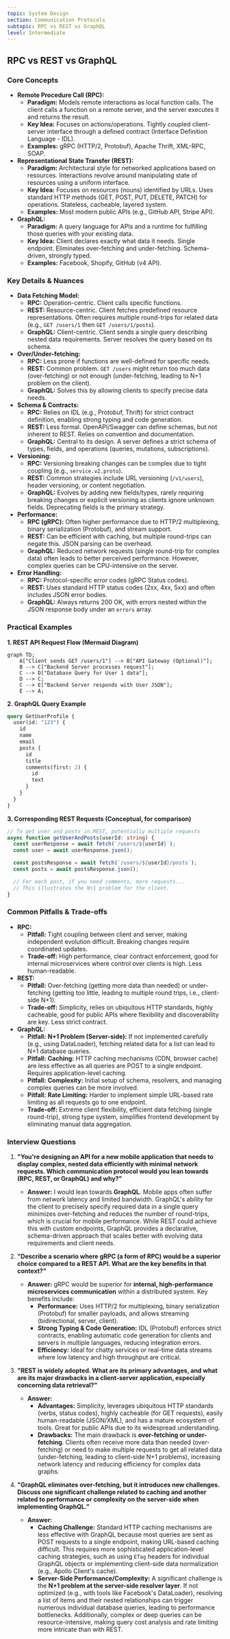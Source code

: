 ```yaml
---
topic: System Design
section: Communication Protocols
subtopic: RPC vs REST vs GraphQL
level: Intermediate
---
```


## RPC vs REST vs GraphQL
### Core Concepts

*   **Remote Procedure Call (RPC):**
    *   **Paradigm:** Models remote interactions as local function calls. The client calls a function on a remote server, and the server executes it and returns the result.
    *   **Key Idea:** Focuses on actions/operations. Tightly coupled client-server interface through a defined contract (Interface Definition Language - IDL).
    *   **Examples:** gRPC (HTTP/2, Protobuf), Apache Thrift, XML-RPC, SOAP.
*   **Representational State Transfer (REST):**
    *   **Paradigm:** Architectural style for networked applications based on resources. Interactions revolve around manipulating state of resources using a uniform interface.
    *   **Key Idea:** Focuses on resources (nouns) identified by URLs. Uses standard HTTP methods (GET, POST, PUT, DELETE, PATCH) for operations. Stateless, cacheable, layered system.
    *   **Examples:** Most modern public APIs (e.g., GitHub API, Stripe API).
*   **GraphQL:**
    *   **Paradigm:** A query language for APIs and a runtime for fulfilling those queries with your existing data.
    *   **Key Idea:** Client declares exactly what data it needs. Single endpoint. Eliminates over-fetching and under-fetching. Schema-driven, strongly typed.
    *   **Examples:** Facebook, Shopify, GitHub (v4 API).

### Key Details & Nuances

*   **Data Fetching Model:**
    *   **RPC:** Operation-centric. Client calls specific functions.
    *   **REST:** Resource-centric. Client fetches predefined resource representations. Often requires multiple round-trips for related data (e.g., `GET /users/1` then `GET /users/1/posts`).
    *   **GraphQL:** Client-centric. Client sends a single query describing nested data requirements. Server resolves the query based on its schema.
*   **Over/Under-fetching:**
    *   **RPC:** Less prone if functions are well-defined for specific needs.
    *   **REST:** Common problem. `GET /users` might return too much data (over-fetching) or not enough (under-fetching, leading to N+1 problem on the client).
    *   **GraphQL:** Solves this by allowing clients to specify precise data needs.
*   **Schema & Contracts:**
    *   **RPC:** Relies on IDL (e.g., Protobuf, Thrift) for strict contract definition, enabling strong typing and code generation.
    *   **REST:** Less formal. OpenAPI/Swagger can define schemas, but not inherent to REST. Relies on convention and documentation.
    *   **GraphQL:** Central to its design. A server defines a strict schema of types, fields, and operations (queries, mutations, subscriptions).
*   **Versioning:**
    *   **RPC:** Versioning breaking changes can be complex due to tight coupling (e.g., `service.v2.proto`).
    *   **REST:** Common strategies include URL versioning (`/v1/users`), header versioning, or content negotiation.
    *   **GraphQL:** Evolves by adding new fields/types, rarely requiring breaking changes or explicit versioning as clients ignore unknown fields. Deprecating fields is the primary strategy.
*   **Performance:**
    *   **RPC (gRPC):** Often higher performance due to HTTP/2 multiplexing, binary serialization (Protobuf), and stream support.
    *   **REST:** Can be efficient with caching, but multiple round-trips can negate this. JSON parsing can be overhead.
    *   **GraphQL:** Reduced network requests (single round-trip for complex data) often leads to better perceived performance. However, complex queries can be CPU-intensive on the server.
*   **Error Handling:**
    *   **RPC:** Protocol-specific error codes (gRPC Status codes).
    *   **REST:** Uses standard HTTP status codes (2xx, 4xx, 5xx) and often includes JSON error bodies.
    *   **GraphQL:** Always returns 200 OK, with errors nested within the JSON response body under an `errors` array.

### Practical Examples

**1. REST API Request Flow (Mermaid Diagram)**

```mermaid
graph TD;
    A["Client sends GET /users/1"] --> B["API Gateway (Optional)"];
    B --> C["Backend Server processes request"];
    C --> D["Database Query for User 1 data"];
    D --> C;
    C --> E["Backend Server responds with User JSON"];
    E --> A;
```

**2. GraphQL Query Example**

```graphql
query GetUserProfile {
  user(id: "123") {
    id
    name
    email
    posts {
      id
      title
      comments(first: 2) {
        id
        text
      }
    }
  }
}
```

**3. Corresponding REST Requests (Conceptual, for comparison)**

```typescript
// To get user and posts in REST, potentially multiple requests
async function getUserAndPosts(userId: string) {
  const userResponse = await fetch(`/users/${userId}`);
  const user = await userResponse.json();

  const postsResponse = await fetch(`/users/${userId}/posts`);
  const posts = await postsResponse.json();

  // For each post, if you need comments, more requests...
  // This illustrates the N+1 problem for the client.
}
```

### Common Pitfalls & Trade-offs

*   **RPC:**
    *   **Pitfall:** Tight coupling between client and server, making independent evolution difficult. Breaking changes require coordinated updates.
    *   **Trade-off:** High performance, clear contract enforcement, good for internal microservices where control over clients is high. Less human-readable.
*   **REST:**
    *   **Pitfall:** Over-fetching (getting more data than needed) or under-fetching (getting too little, leading to multiple round trips, i.e., client-side N+1).
    *   **Trade-off:** Simplicity, relies on ubiquitous HTTP standards, highly cacheable, good for public APIs where flexibility and discoverability are key. Less strict contract.
*   **GraphQL:**
    *   **Pitfall:** **N+1 Problem (Server-side):** If not implemented carefully (e.g., using DataLoader), fetching related data for a list can lead to N+1 database queries.
    *   **Pitfall:** **Caching:** HTTP caching mechanisms (CDN, browser cache) are less effective as all queries are POST to a single endpoint. Requires application-level caching.
    *   **Pitfall:** **Complexity:** Initial setup of schema, resolvers, and managing complex queries can be more involved.
    *   **Pitfall:** **Rate Limiting:** Harder to implement simple URL-based rate limiting as all requests go to one endpoint.
    *   **Trade-off:** Extreme client flexibility, efficient data fetching (single round-trip), strong type system, simplifies frontend development by eliminating manual data aggregation.

### Interview Questions

1.  **"You're designing an API for a new mobile application that needs to display complex, nested data efficiently with minimal network requests. Which communication protocol would you lean towards (RPC, REST, or GraphQL) and why?"**
    *   **Answer:** I would lean towards **GraphQL**. Mobile apps often suffer from network latency and limited bandwidth. GraphQL's ability for the client to precisely specify required data in a single query minimizes over-fetching and reduces the number of round-trips, which is crucial for mobile performance. While REST could achieve this with custom endpoints, GraphQL provides a declarative, schema-driven approach that scales better with evolving data requirements and client needs.

2.  **"Describe a scenario where gRPC (a form of RPC) would be a superior choice compared to a REST API. What are the key benefits in that context?"**
    *   **Answer:** gRPC would be superior for **internal, high-performance microservices communication** within a distributed system. Key benefits include:
        *   **Performance:** Uses HTTP/2 for multiplexing, binary serialization (Protobuf) for smaller payloads, and allows streaming (bidirectional, server, client).
        *   **Strong Typing & Code Generation:** IDL (Protobuf) enforces strict contracts, enabling automatic code generation for clients and servers in multiple languages, reducing integration errors.
        *   **Efficiency:** Ideal for chatty services or real-time data streams where low latency and high throughput are critical.

3.  **"REST is widely adopted. What are its primary advantages, and what are its major drawbacks in a client-server application, especially concerning data retrieval?"**
    *   **Answer:**
        *   **Advantages:** Simplicity, leverages ubiquitous HTTP standards (verbs, status codes), highly cacheable (for GET requests), easily human-readable (JSON/XML), and has a mature ecosystem of tools. Great for public APIs due to its widespread understanding.
        *   **Drawbacks:** The main drawback is **over-fetching or under-fetching**. Clients often receive more data than needed (over-fetching) or need to make multiple requests to get all related data (under-fetching, leading to client-side N+1 problems), increasing network latency and reducing efficiency for complex data graphs.

4.  **"GraphQL eliminates over-fetching, but it introduces new challenges. Discuss one significant challenge related to caching and another related to performance or complexity on the server-side when implementing GraphQL."**
    *   **Answer:**
        *   **Caching Challenge:** Standard HTTP caching mechanisms are less effective with GraphQL because most queries are sent as POST requests to a single endpoint, making URL-based caching difficult. This requires more sophisticated application-level caching strategies, such as using `ETag` headers for individual GraphQL objects or implementing client-side data normalization (e.g., Apollo Client's cache).
        *   **Server-Side Performance/Complexity:** A significant challenge is the **N+1 problem at the server-side resolver layer**. If not optimized (e.g., with tools like Facebook's DataLoader), resolving a list of items and their nested relationships can trigger numerous individual database queries, leading to performance bottlenecks. Additionally, complex or deep queries can be resource-intensive, making query cost analysis and rate limiting more intricate than with REST.